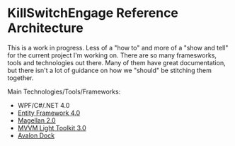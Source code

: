 KillSwitchEngage Reference Architecture
=======================================

This is a work in progress.  Less of a "how to" and more of a "show and tell" for the current project I'm working on.  There are so many framesworks, tools and technologies out there.  Many of them have great documentation, but there isn't a lot of guidance on how we "should" be stitching them together.  

Main Technologies/Tools/Frameworks:

* WPF/C#/.NET 4.0
* [Entity Framework 4.0](http://msdn.microsoft.com/en-us/data/ef.aspx)
* [Magellan 2.0](http://code.google.com/p/magellan-framework/)
* [MVVM Light Toolkit 3.0](http://mvvmlight.codeplex.com/)
* [Avalon Dock](http://avalondock.codeplex.com/)